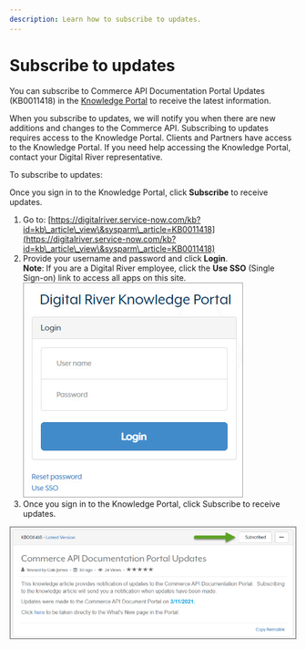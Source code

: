```yaml
---
description: Learn how to subscribe to updates.
---
```


# Subscribe to updates

You can subscribe to Commerce API Documentation Portal Updates (KB0011418)  in the [Knowledge Portal](https://digitalriver.service-now.com/kb) to receive the latest information.

When you subscribe to updates, we will notify you when there are new additions and changes to the Commerce API. Subscribing to updates requires access to the Knowledge Portal. Clients and Partners have access to the Knowledge Portal. If you need help accessing the Knowledge Portal, contact your Digital River representative.

To subscribe to updates:

Once you sign in to the Knowledge Portal, click **Subscribe** to receive updates.

1. Go to: [https://digitalriver.service-now.com/kb?id=kb\_article\_view\&sysparm\_article=KB0011418](https://digitalriver.service-now.com/kb?id=kb\_article\_view\&sysparm\_article=KB0011418)
2. Provide your username and password and click **Login**. \
   **Note**: If you are a Digital River employee, click the **Use SSO** (Single Sign-on) link to access all apps on this site.\
   &#x20;![](../.gitbook/assets/Digital-River-Knowledge-Portal.jpg)&#x20;
3. Once you sign in to the Knowledge Portal, click Subscribe to receive updates.

![](../.gitbook/assets/commerce-api-documentation-portal-updates.png)
